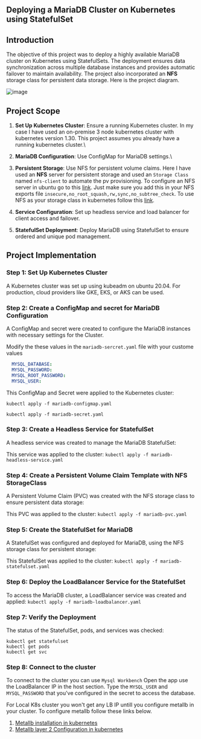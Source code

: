 ## Deploying a MariaDB Cluster on Kubernetes using StatefulSet

## Introduction
The objective of this project was to deploy a highly available MariaDB cluster on Kubernetes using StatefulSets. The deployment ensures data synchronization across multiple database instances and provides automatic failover to maintain availability. The project also incorporated an **NFS** storage class for persistent data storage. Here is the project diagram. 

![image](https://github.com/user-attachments/assets/8c5a5bda-34e7-4899-bf51-2ff0e12527f3)

## Project Scope
1. **Set Up Kubernetes Cluster**: Ensure a running Kubernetes cluster. In my case I have used an on-premise 3 node kubernetes cluster with kubernetes version 1.30. This project assumes you already have a running kubernetes cluster.\
2. **MariaDB Configuration**: Use ConfigMap for MariaDB settings.\
3. **Persistent Storage**: Use NFS for persistent volume claims. Here I have used an **NFS** server for persistent storage and used an `Storage Class` named `nfs-client` to automate the pv provisioning. To configure an NFS server in ubuntu go to this [link](https://www.tecmint.com/install-nfs-server-on-ubuntu/). Just make sure you add this in your NFS exports file ```insecure,no_root_squash,rw,sync,no_subtree_check```.
To use NFS as your storage class in kubernetes follow this [link](https://github.com/kubernetes-sigs/nfs-subdir-external-provisioner).

4. **Service Configuration**: Set up headless service and load balancer for client access and failover.
5. **StatefulSet Deployment**: Deploy MariaDB using StatefulSet to ensure ordered and unique pod management.

## Project Implementation

### Step 1: Set Up Kubernetes Cluster
A Kubernetes cluster was set up using kubeadm on ubuntu 20.04. For production, cloud providers like GKE, EKS, or AKS can be used.

### Step 2: Create a ConfigMap and secret for MariaDB Configuration
A ConfigMap and secret were created to configure the MariaDB instances with necessary settings for the Cluster.

Modify the these values in the ``mariadb-sercret.yaml`` file with your custome values

```yaml
  MYSQL_DATABASE:
  MYSQL_PASSWORD:
  MYSQL_ROOT_PASSWORD:
  MYSQL_USER:
```
This ConfigMap and Secret were applied to the Kubernetes cluster:

```kubectl apply -f mariadb-configmap.yaml```

```kubectl apply -f mariadb-secret.yaml```

### Step 3: Create a Headless Service for StatefulSet
A headless service was created to manage the MariaDB StatefulSet:

This service was applied to the cluster:
```kubectl apply -f mariadb-headless-service.yaml```

### Step 4: Create a Persistent Volume Claim Template with NFS StorageClass
A Persistent Volume Claim (PVC) was created with the NFS storage class to ensure persistent data storage:

This PVC was applied to the cluster:
```kubectl apply -f mariadb-pvc.yaml```

### Step 5: Create the StatefulSet for MariaDB
A StatefulSet was configured and deployed for MariaDB, using the NFS storage class for persistent storage:

This StatefulSet was applied to the cluster:
```kubectl apply -f mariadb-statefulset.yaml```

### Step 6: Deploy the LoadBalancer Service for the StatefulSet

To access the MariaDB cluster, a LoadBalancer service was created and applied: ```kubectl apply -f mariadb-loadbalancer.yaml```

### Step 7: Verify the Deployment
The status of the StatefulSet, pods, and services was checked: 
```
kubectl get statefulset
kubectl get pods
kubectl get svc
```
### Step 8: Connect to the cluster

To connect to the cluster you can use ``Mysql Workbench``
Open the app use the LoadBalancer IP in the host section. Type the ``MYSQL_USER`` and ``MYSQL_PASSWORD`` that you've configured in the secret to access the database. 

For Local K8s cluster you won't get any LB IP untill you configure metallb in your cluster. To configure metallb follow these links below.

1. [Metallb installation in kubernetes](https://metallb.universe.tf/installation/)
2. [Metallb layer 2 Configuration in kubernetes](https://metallb.universe.tf/configuration/#layer-2-configuration)

